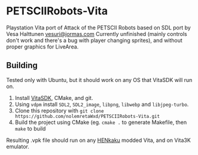 # PETSCIIRobots-Vita
Playstation Vita port of Attack of the PETSCII Robots based on SDL port by Vesa Halttunen <vesuri@jormas.com>
Currently unfinished (mainly controls don't work and there's a bug with player changing sprites), and without proper graphics for LiveArea.
## Building
Tested only with Ubuntu, but it should work on any OS that VitaSDK will run on.
1. Install [VitaSDK](https://vitasdk.org/), CMake, and git. 
3. Using `vdpm` install `SDL2`, `SDL2_image`, `libpng`, `libwebp` and `libjpeg-turbo`.
4. Clone this repository with `git clone https://github.com/nolemretaWxd/PETSCIIRobots-Vita.git`
5. Build the project using CMake (eg. `cmake .` to generate Makefile, then `make` to build

Resulting .vpk file should run on any [HENkaku](https://henkaku.xyz/) modded Vita, and on Vita3K emulator.
